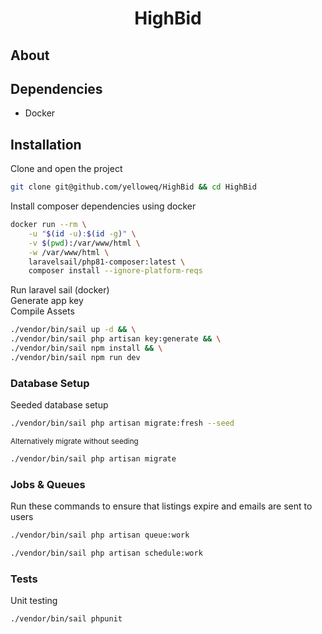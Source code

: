 # <center> HighBid </center>
## About
## Dependencies
* Docker

## Installation

Clone and open the project
```bash
git clone git@github.com/yelloweq/HighBid && cd HighBid
```

Install composer dependencies using docker
```bash
docker run --rm \
    -u "$(id -u):$(id -g)" \
    -v $(pwd):/var/www/html \
    -w /var/www/html \
    laravelsail/php81-composer:latest \
    composer install --ignore-platform-reqs
```
Run laravel sail (docker) <br> 
Generate app key <br>
Compile Assets 
```bash
./vendor/bin/sail up -d && \
./vendor/bin/sail php artisan key:generate && \
./vendor/bin/sail npm install && \
./vendor/bin/sail npm run dev
```


### Database Setup
Seeded database setup
```bash
./vendor/bin/sail php artisan migrate:fresh --seed
```

<small>Alternatively migrate without seeding</small>
```bash
./vendor/bin/sail php artisan migrate
```

### Jobs & Queues
Run these commands to ensure that listings expire and emails are sent to users
```bash
./vendor/bin/sail php artisan queue:work 
```
```bash
./vendor/bin/sail php artisan schedule:work 
```

### Tests
Unit testing
```bash
./vendor/bin/sail phpunit
```
